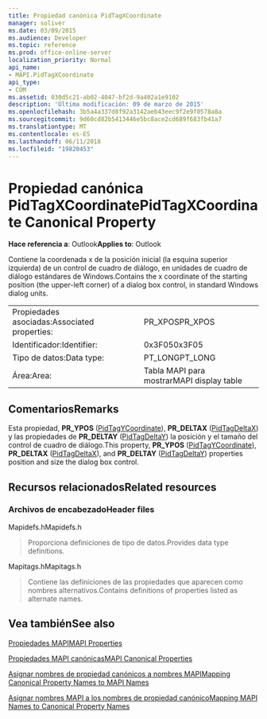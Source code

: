 ```yaml
---
title: Propiedad canónica PidTagXCoordinate
manager: soliver
ms.date: 03/09/2015
ms.audience: Developer
ms.topic: reference
ms.prod: office-online-server
localization_priority: Normal
api_name:
- MAPI.PidTagXCoordinate
api_type:
- COM
ms.assetid: 030d5c21-ab02-4047-bf2d-9a402a1e9102
description: 'Última modificación: 09 de marzo de 2015'
ms.openlocfilehash: 3b5a4a337d8f92a3142aeb43eec9f2e9f0578a8a
ms.sourcegitcommit: 9d60cd82b5413446e5bc8ace2cd689f683fb41a7
ms.translationtype: MT
ms.contentlocale: es-ES
ms.lasthandoff: 06/11/2018
ms.locfileid: "19820453"
---
```

# <a name="pidtagxcoordinate-canonical-property"></a><span data-ttu-id="58875-103">Propiedad canónica PidTagXCoordinate</span><span class="sxs-lookup"><span data-stu-id="58875-103">PidTagXCoordinate Canonical Property</span></span>

  
  
<span data-ttu-id="58875-104">**Hace referencia a**: Outlook</span><span class="sxs-lookup"><span data-stu-id="58875-104">**Applies to**: Outlook</span></span> 
  
<span data-ttu-id="58875-105">Contiene la coordenada x de la posición inicial (la esquina superior izquierda) de un control de cuadro de diálogo, en unidades de cuadro de diálogo estándares de Windows.</span><span class="sxs-lookup"><span data-stu-id="58875-105">Contains the x coordinate of the starting position (the upper-left corner) of a dialog box control, in standard Windows dialog units.</span></span>
  
|||
|:-----|:-----|
|<span data-ttu-id="58875-106">Propiedades asociadas:</span><span class="sxs-lookup"><span data-stu-id="58875-106">Associated properties:</span></span>  <br/> |<span data-ttu-id="58875-107">PR_XPOS</span><span class="sxs-lookup"><span data-stu-id="58875-107">PR_XPOS</span></span>  <br/> |
|<span data-ttu-id="58875-108">Identificador:</span><span class="sxs-lookup"><span data-stu-id="58875-108">Identifier:</span></span>  <br/> |<span data-ttu-id="58875-109">0x3F05</span><span class="sxs-lookup"><span data-stu-id="58875-109">0x3F05</span></span>  <br/> |
|<span data-ttu-id="58875-110">Tipo de datos:</span><span class="sxs-lookup"><span data-stu-id="58875-110">Data type:</span></span>  <br/> |<span data-ttu-id="58875-111">PT_LONG</span><span class="sxs-lookup"><span data-stu-id="58875-111">PT_LONG</span></span>  <br/> |
|<span data-ttu-id="58875-112">Área:</span><span class="sxs-lookup"><span data-stu-id="58875-112">Area:</span></span>  <br/> |<span data-ttu-id="58875-113">Tabla MAPI para mostrar</span><span class="sxs-lookup"><span data-stu-id="58875-113">MAPI display table</span></span>  <br/> |
   
## <a name="remarks"></a><span data-ttu-id="58875-114">Comentarios</span><span class="sxs-lookup"><span data-stu-id="58875-114">Remarks</span></span>

<span data-ttu-id="58875-115">Esta propiedad, **PR_YPOS** ([PidTagYCoordinate](pidtagycoordinate-canonical-property.md)), **PR_DELTAX** ([PidTagDeltaX](pidtagdeltax-canonical-property.md)) y las propiedades de **PR_DELTAY** ([PidTagDeltaY](pidtagdeltay-canonical-property.md)) la posición y el tamaño del control de cuadro de diálogo.</span><span class="sxs-lookup"><span data-stu-id="58875-115">This property, **PR_YPOS** ([PidTagYCoordinate](pidtagycoordinate-canonical-property.md)), **PR_DELTAX** ([PidTagDeltaX](pidtagdeltax-canonical-property.md)), and **PR_DELTAY** ([PidTagDeltaY](pidtagdeltay-canonical-property.md)) properties position and size the dialog box control.</span></span>
  
## <a name="related-resources"></a><span data-ttu-id="58875-116">Recursos relacionados</span><span class="sxs-lookup"><span data-stu-id="58875-116">Related resources</span></span>

### <a name="header-files"></a><span data-ttu-id="58875-117">Archivos de encabezado</span><span class="sxs-lookup"><span data-stu-id="58875-117">Header files</span></span>

<span data-ttu-id="58875-118">Mapidefs.h</span><span class="sxs-lookup"><span data-stu-id="58875-118">Mapidefs.h</span></span>
  
> <span data-ttu-id="58875-119">Proporciona definiciones de tipo de datos.</span><span class="sxs-lookup"><span data-stu-id="58875-119">Provides data type definitions.</span></span>
    
<span data-ttu-id="58875-120">Mapitags.h</span><span class="sxs-lookup"><span data-stu-id="58875-120">Mapitags.h</span></span>
  
> <span data-ttu-id="58875-121">Contiene las definiciones de las propiedades que aparecen como nombres alternativos.</span><span class="sxs-lookup"><span data-stu-id="58875-121">Contains definitions of properties listed as alternate names.</span></span>
    
## <a name="see-also"></a><span data-ttu-id="58875-122">Vea también</span><span class="sxs-lookup"><span data-stu-id="58875-122">See also</span></span>



[<span data-ttu-id="58875-123">Propiedades MAPI</span><span class="sxs-lookup"><span data-stu-id="58875-123">MAPI Properties</span></span>](mapi-properties.md)
  
[<span data-ttu-id="58875-124">Propiedades MAPI canónicas</span><span class="sxs-lookup"><span data-stu-id="58875-124">MAPI Canonical Properties</span></span>](mapi-canonical-properties.md)
  
[<span data-ttu-id="58875-125">Asignar nombres de propiedad canónicos a nombres MAPI</span><span class="sxs-lookup"><span data-stu-id="58875-125">Mapping Canonical Property Names to MAPI Names</span></span>](mapping-canonical-property-names-to-mapi-names.md)
  
[<span data-ttu-id="58875-126">Asignar nombres MAPI a los nombres de propiedad canónico</span><span class="sxs-lookup"><span data-stu-id="58875-126">Mapping MAPI Names to Canonical Property Names</span></span>](mapping-mapi-names-to-canonical-property-names.md)

